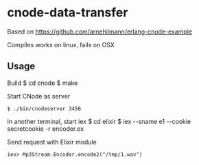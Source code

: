 cnode-data-transfer
====================

Based on https://github.com/arnehilmann/erlang-cnode-example

Compiles works on linux, fails on OSX

## Usage

Build
    $ cd cnode
    $ make

Start CNode as server

    $ ./bin/cnodeserver 3456

In another terminal, start iex
    $ cd elixir
    $ iex  --sname e1 --cookie secretcookie -r encoder.ex

Send request with Elixir module

    iex> Mp3Stream.Encoder.encode2("/tmp/1.wav")
